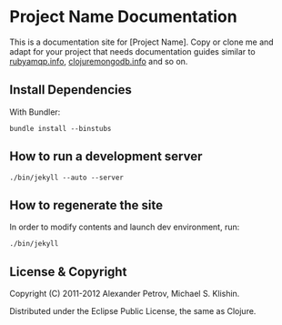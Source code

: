 # Project Name Documentation

This is a documentation site for [Project Name]. Copy or clone me and adapt for your project
that needs documentation guides similar to [rubyamqp.info](http://rubyamqp.info), [clojuremongodb.info](http://clojuremongodb.info) and so on.


## Install Dependencies

With Bundler:

    bundle install --binstubs


## How to run a development server

    ./bin/jekyll --auto --server


## How to regenerate the site

In order to modify contents and launch dev environment, run:

    ./bin/jekyll


## License & Copyright

Copyright (C) 2011-2012 Alexander Petrov, Michael S. Klishin.

Distributed under the Eclipse Public License, the same as Clojure.
